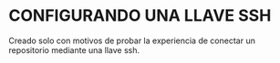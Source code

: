 # CONFIGURANDO UNA LLAVE SSH

Creado solo con motivos de probar la experiencia de conectar un repositorio mediante una llave ssh.